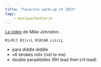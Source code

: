 ```yaml
---
title: "Favorite warm-up of 2023"
tags:
    - musique/batterie
---
```


[La video](https://www.youtube.com/watch?v=9zt1JBUzwsg) de Mike Johnston.

`RlrRll RllrrL RlRlRR LrLrLL`

* para diddle diddle
* «6 strokes roll» (not to me)
* double paradiddles (RH lead then LH lead)

